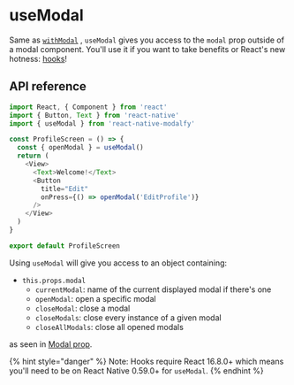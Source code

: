 # useModal

Same as [`withModal`](with-modal.md) , `useModal` gives you access to the `modal` prop outside of a modal component. You'll use it if you want to take benefits or React's new hotness: [hooks](https://reactjs.org/blog/2019/02/06/react-v16.8.0.html)!

## API reference

```javascript
import React, { Component } from 'react'
import { Button, Text } from 'react-native'
import { useModal } from 'react-native-modalfy'

const ProfileScreen = () => {
  const { openModal } = useModal()
  return (
    <View>
      <Text>Welcome!</Text>
      <Button
        title="Edit"
        onPress={() => openModal('EditProfile')}
      />
    </View>
  )
}

export default ProfileScreen
```

Using `useModal` will give you access to an object containing:

* `this.props.modal`
  * `currentModal`: name of the current displayed modal if there's one
  * `openModal`: open a specific modal
  * `closeModal`: close a modal
  * `closeModals`: close every instance of a given modal
  * `closeAllModals`: close all opened modals

as seen in [Modal prop](modal-prop.md#api-reference).

{% hint style="danger" %}
Note: Hooks require React 16.8.0+ which means you'll need to be on React Native 0.59.0+ for `useModal`.
{% endhint %}

